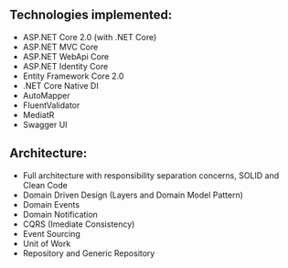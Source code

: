 <h2>Technologies implemented:</h2>

<ul>
<li>ASP.NET Core 2.0 (with .NET Core)</li>
<li>ASP.NET MVC Core</li>
<li>ASP.NET WebApi Core</li>
<li>ASP.NET Identity Core</li>
<li>Entity Framework Core 2.0</li>
<li>.NET Core Native DI</li>
<li>AutoMapper</li>
<li>FluentValidator</li>
<li>MediatR</li>
<li>Swagger UI</li>
</ul>


<h2>Architecture:</h2>

<ul>
<li>Full architecture with responsibility separation concerns, SOLID and Clean Code</li>
<li>Domain Driven Design (Layers and Domain Model Pattern)</li>
<li>Domain Events</li>
<li>Domain Notification</li>
<li>CQRS (Imediate Consistency)</li>
<li>Event Sourcing</li>
<li>Unit of Work</li>
<li>Repository and Generic Repository</li>
</ul>
